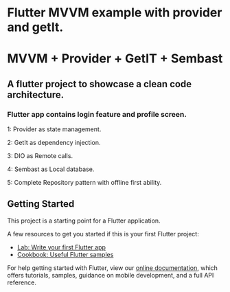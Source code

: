 # Flutter MVVM example with provider and getIt.
# MVVM + Provider + GetIT + Sembast
## A flutter project to showcase a clean code architecture.
### Flutter app contains login feature and profile screen.

1: Provider as state management.

2: GetIt as dependency injection. 

3: DIO as Remote calls.

4: Sembast as Local database.

5: Complete Repository pattern with offline first ability.
## Getting Started

This project is a starting point for a Flutter application.

A few resources to get you started if this is your first Flutter project:

- [Lab: Write your first Flutter app](https://flutter.dev/docs/get-started/codelab)
- [Cookbook: Useful Flutter samples](https://flutter.dev/docs/cookbook)

For help getting started with Flutter, view our
[online documentation](https://flutter.dev/docs), which offers tutorials,
samples, guidance on mobile development, and a full API reference.
